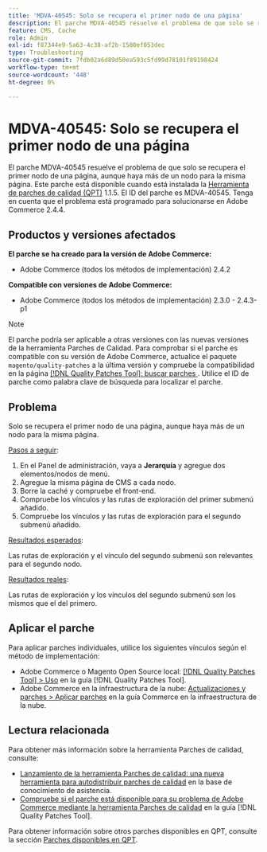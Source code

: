 ```yaml
---
title: 'MDVA-40545: Solo se recupera el primer nodo de una página'
description: El parche MDVA-40545 resuelve el problema de que solo se recupera el primer nodo de una página, aunque haya más de un nodo para la misma página. Este parche está disponible cuando está instalada la [Quality Patches Tool (QPT)](https://experienceleague.adobe.com/en/docs/commerce-operations/tools/quality-patches-tool/quality-patches-tool-to-self-serve-quality-patches) 1.1.5. El ID del parche es MDVA-40545. Tenga en cuenta que el problema está programado para solucionarse en Adobe Commerce 2.4.4.
feature: CMS, Cache
role: Admin
exl-id: f87344e9-5a63-4c38-af2b-1500ef053dec
type: Troubleshooting
source-git-commit: 7fdb02a6d89d50ea593c5fd99d78101f89198424
workflow-type: tm+mt
source-wordcount: '448'
ht-degree: 0%

---
```


# MDVA-40545: Solo se recupera el primer nodo de una página

El parche MDVA-40545 resuelve el problema de que solo se recupera el primer nodo de una página, aunque haya más de un nodo para la misma página. Este parche está disponible cuando está instalada la [Herramienta de parches de calidad (QPT)](https://experienceleague.adobe.com/en/docs/commerce-operations/tools/quality-patches-tool/quality-patches-tool-to-self-serve-quality-patches) 1.1.5. El ID del parche es MDVA-40545. Tenga en cuenta que el problema está programado para solucionarse en Adobe Commerce 2.4.4.

## Productos y versiones afectados

**El parche se ha creado para la versión de Adobe Commerce:**

* Adobe Commerce (todos los métodos de implementación) 2.4.2

**Compatible con versiones de Adobe Commerce:**

* Adobe Commerce (todos los métodos de implementación) 2.3.0 - 2.4.3-p1

>[!NOTE]
>
>El parche podría ser aplicable a otras versiones con las nuevas versiones de la herramienta Parches de Calidad. Para comprobar si el parche es compatible con su versión de Adobe Commerce, actualice el paquete `magento/quality-patches` a la última versión y compruebe la compatibilidad en la página [[!DNL Quality Patches Tool]: buscar parches ](https://experienceleague.adobe.com/en/docs/commerce-operations/tools/quality-patches-tool/quality-patches-tool-to-self-serve-quality-patches). Utilice el ID de parche como palabra clave de búsqueda para localizar el parche.

## Problema

Solo se recupera el primer nodo de una página, aunque haya más de un nodo para la misma página.

<u>Pasos a seguir</u>:

1. En el Panel de administración, vaya a **Jerarquía** y agregue dos elementos/nodos de menú.
1. Agregue la misma página de CMS a cada nodo.
1. Borre la caché y compruebe el front-end.
1. Compruebe los vínculos y las rutas de exploración del primer submenú añadido.
1. Compruebe los vínculos y las rutas de exploración para el segundo submenú añadido.

<u>Resultados esperados</u>:

Las rutas de exploración y el vínculo del segundo submenú son relevantes para el segundo nodo.

<u>Resultados reales</u>:

Las rutas de exploración y los vínculos del segundo submenú son los mismos que el del primero.

## Aplicar el parche

Para aplicar parches individuales, utilice los siguientes vínculos según el método de implementación:

* Adobe Commerce o Magento Open Source local: [[!DNL Quality Patches Tool] > Uso](/help/tools/quality-patches-tool/usage.md) en la guía [!DNL Quality Patches Tool].
* Adobe Commerce en la infraestructura de la nube: [Actualizaciones y parches > Aplicar parches](https://experienceleague.adobe.com/docs/commerce-cloud-service/user-guide/develop/upgrade/apply-patches.html) en la guía Commerce en la infraestructura de la nube.

## Lectura relacionada

Para obtener más información sobre la herramienta Parches de calidad, consulte:

* [Lanzamiento de la herramienta Parches de calidad: una nueva herramienta para autodistribuir parches de calidad](https://experienceleague.adobe.com/en/docs/commerce-operations/tools/quality-patches-tool/quality-patches-tool-to-self-serve-quality-patches) en la base de conocimiento de asistencia.
* [Compruebe si el parche está disponible para su problema de Adobe Commerce mediante la herramienta Parches de calidad](/help/tools/quality-patches-tool/patches-available-in-qpt/check-patch-for-magento-issue-with-magento-quality-patches.md) en la guía [!DNL Quality Patches Tool].

Para obtener información sobre otros parches disponibles en QPT, consulte la sección [Parches disponibles en QPT](https://support.magento.com/hc/en-us/sections/360010506631-Patches-available-in-MQP-tool-).
